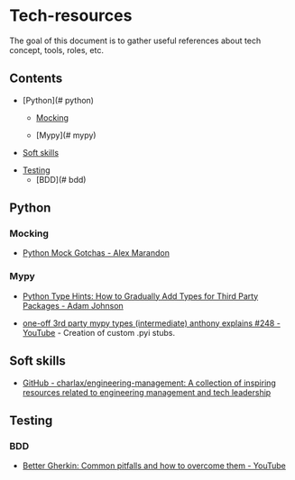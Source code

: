 # Tech-resources



The goal of this document is to gather useful references about tech concept, tools, roles, etc.



## Contents

* [Python](# python)
  
  * [Mocking](#mocking)
  
  * [Mypy](# mypy)

* [Soft skills](#soft)
- [Testing](#testing)
  - [BDD](# bdd)
  
  

## Python

### Mocking

* [Python Mock Gotchas - Alex Marandon](https://alexmarandon.com/articles/python_mock_gotchas/)

### Mypy

* [Python Type Hints: How to Gradually Add Types for Third Party Packages - Adam Johnson](https://adamj.eu/tech/2022/08/23/python-type-hints-gradually-add-types-for-third-party-packages/)

* [one-off 3rd party mypy types (intermediate) anthony explains #248 - YouTube](https://youtu.be/mKmmZHMwXAY) - Creation of custom .pyi stubs.



## Soft skills

* [GitHub - charlax/engineering-management: A collection of inspiring resources related to engineering management and tech leadership](https://github.com/charlax/engineering-management)

## Testing

### BDD

- [Better Gherkin: Common pitfalls and how to overcome them - YouTube](https://youtu.be/ci578UHQsIs)